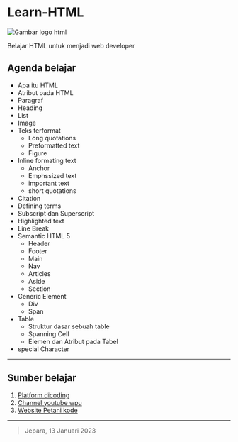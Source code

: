 # Learn-HTML

![Gambar logo html](https://images.unsplash.com/photo-1632882765546-1ee75f53becb?ixlib=rb-4.0.3&ixid=MnwxMjA3fDB8MHxwaG90by1wYWdlfHx8fGVufDB8fHx8&auto=format&fit=crop&w=1932&q=80)

Belajar HTML untuk menjadi web developer

## Agenda belajar

- Apa itu HTML
- Atribut pada HTML
- Paragraf
- Heading
- List
- Image
- Teks terformat
    - Long quotations
    - Preformatted text
    - Figure
- Inline formating text
    - Anchor
    - Emphssized text
    - important text
    - short quotations
- Citation
- Defining terms
- Subscript dan Superscript
- Highlighted text
- Line Break
- Semantic HTML 5
    - Header
    - Footer
    - Main
    - Nav
    - Articles
    - Aside
    - Section
- Generic Element
    - Div
    - Span
- Table
    - Struktur dasar sebuah table
    - Spanning Cell
    - Elemen dan Atribut pada Tabel
- special Character

---

## Sumber belajar
1. [Platform dicoding](https://www.dicoding.com/academies/123)
2. [Channel youtube wpu](https://www.youtube.com/@sandhikagalihWPU)
3. [Website Petani kode](https://www.petanikode.com/)

---

> Jepara, 13 Januari 2023